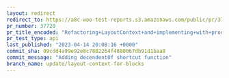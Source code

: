 ```yaml
---
layout: redirect
redirect_to: https://a8c-woo-test-reports.s3.amazonaws.com/public/pr/37720/api/index.html
pr_number: 37720
pr_title_encoded: "Refactoring+LayoutContext+and+implementing+with+product+editor"
pr_test_type: api
last_published: "2023-04-14 20:08:16 +0000"
commit_sha: 09cdd4a99e92e8c7802264f4880067db91d1baa8
commit_message: "Adding decendentOf shortcut function"
branch_name: update/layout-context-for-blocks
---
```

